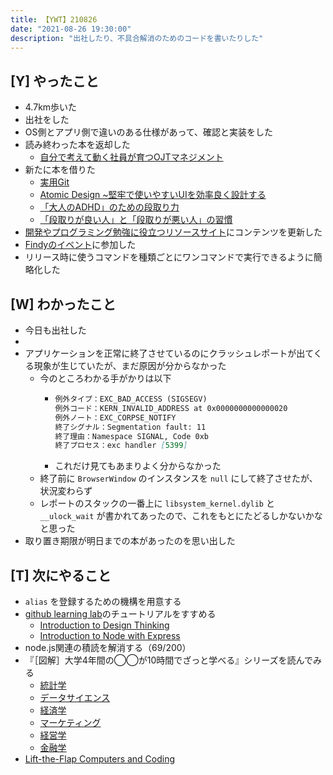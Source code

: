 ```yaml
---
title: 【YWT】210826
date: "2021-08-26 19:30:00"
description: "出社したり、不具合解消のためのコードを書いたりした"
---
```


## [Y] やったこと

- 4.7km歩いた
- 出社をした
- OS側とアプリ側で違いのある仕様があって、確認と実装をした
- 読み終わった本を返却した
  - [自分で考えて動く社員が育つOJTマネジメント](https://www.amazon.co.jp/dp/4866801034)
- 新たに本を借りた
  - [実用Git](https://www.amazon.co.jp/dp/4873114403)
  - [Atomic Design ~堅牢で使いやすいUIを効率良く設計する](https://www.amazon.co.jp/dp/477419705X)
  - [「大人のADHD」のための段取り力](https://www.amazon.co.jp/dp/4062596962)
  - [「段取りが良い人」と「段取りが悪い人」の習慣](https://www.amazon.co.jp/dp/475692056X)
- [開発やプログラミング勉強に役立つリソースサイト](https://rod.expfrom.me/)にコンテンツを更新した
- [Findyのイベント](https://findy.connpass.com/event/222574/)に参加した
- リリース時に使うコマンドを種類ごとにワンコマンドで実行できるように簡略化した

## [W] わかったこと

- 今日も出社した
-
- アプリケーションを正常に終了させているのにクラッシュレポートが出てくる現象が生じていたが、まだ原因が分からなかった
  - 今のところわかる手がかりは以下
    - ```markdown
      例外タイプ：EXC_BAD_ACCESS (SIGSEGV)
      例外コード：KERN_INVALID_ADDRESS at 0x0000000000000020
      例外ノート：EXC_CORPSE_NOTIFY
      終了シグナル：Segmentation fault: 11
      終了理由：Namespace SIGNAL, Code 0xb
      終了プロセス：exc handler [5399]
      ```
    - これだけ見てもあまりよく分からなかった
  - 終了前に `BrowserWindow` のインスタンスを `null` にして終了させたが、状況変わらず
  - レポートのスタックの一番上に `libsystem_kernel.dylib` と `__ulock_wait` が書かれてあったので、これをもとにたどるしかないかなと思った
- 取り置き期限が明日までの本があったのを思い出した

## [T] 次にやること

- `alias` を登録するための機構を用意する
- [github learning lab](https://lab.github.com/githubtraining)のチュートリアルをすすめる
  - [Introduction to Design Thinking](https://lab.github.com/githubtraining/introduction-to-design-thinking)
  - [Introduction to Node with Express](https://lab.github.com/everydeveloper/introduction-to-node-with-express)
- node.js関連の積読を解消する（69/200）
- 『［図解］大学4年間の◯◯が10時間でざっと学べる』シリーズを読んでみる
  - [統計学](https://www.amazon.co.jp/dp/B07PXB4NN9)
  - [データサイエンス](https://www.amazon.co.jp/dp/B07XNW3TQM)
  - [経済学](https://www.amazon.co.jp/dp/B01KNLFHH6)
  - [マーケティング](https://www.amazon.co.jp/dp/B07BNC2SV3)
  - [経営学](https://www.amazon.co.jp/dp/B071SKDF3L)
  - [金融学](https://www.amazon.co.jp/dp/B07BB6Z7FW)
- [Lift-the-Flap Computers and Coding](https://www.amazon.co.jp/dp/1409591514)

<!-- https://twitter.com/camomile_cafe/status/1430897618645708816?s=20 -->
